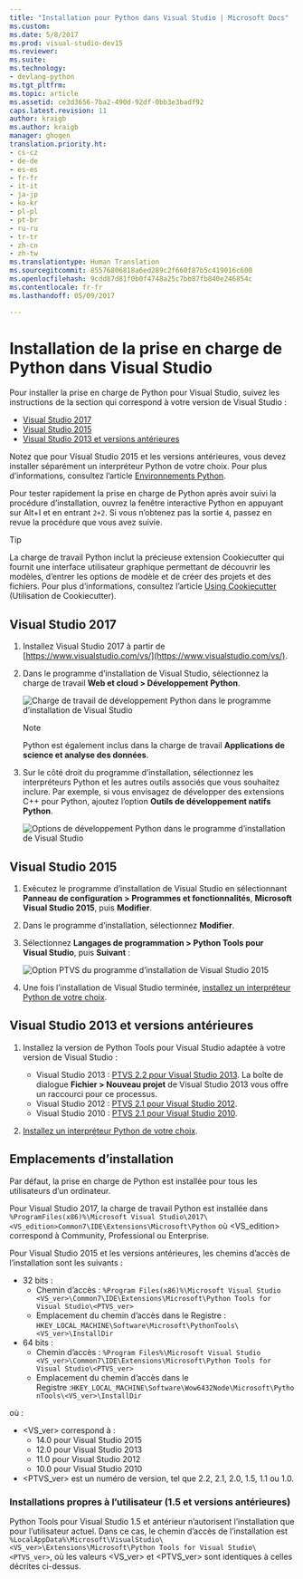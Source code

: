 ```yaml
---
title: "Installation pour Python dans Visual Studio | Microsoft Docs"
ms.custom: 
ms.date: 5/8/2017
ms.prod: visual-studio-dev15
ms.reviewer: 
ms.suite: 
ms.technology:
- devlang-python
ms.tgt_pltfrm: 
ms.topic: article
ms.assetid: ce3d3656-7ba2-490d-92df-0bb3e3badf92
caps.latest.revision: 11
author: kraigb
ms.author: kraigb
manager: ghogen
translation.priority.ht:
- cs-cz
- de-de
- es-es
- fr-fr
- it-it
- ja-jp
- ko-kr
- pl-pl
- pt-br
- ru-ru
- tr-tr
- zh-cn
- zh-tw
ms.translationtype: Human Translation
ms.sourcegitcommit: 85576806818a6ed289c2f660f87b5c419016c600
ms.openlocfilehash: 9cdd87d81f0b0f4748a25c7bb87fb840e246854c
ms.contentlocale: fr-fr
ms.lasthandoff: 05/09/2017

---
```


# <a name="installing-python-support-in-visual-studio"></a>Installation de la prise en charge de Python dans Visual Studio

Pour installer la prise en charge de Python pour Visual Studio, suivez les instructions de la section qui correspond à votre version de Visual Studio :

- [Visual Studio 2017](#visual-studio-2017)
- [Visual Studio 2015](#visual-studio-2015)
- [Visual Studio 2013 et versions antérieures](#visual-studio-2013-and-earlier)

Notez que pour Visual Studio 2015 et les versions antérieures, vous devez installer séparément un interpréteur Python de votre choix. Pour plus d’informations, consultez l’article [Environnements Python](python-environments.md).

Pour tester rapidement la prise en charge de Python après avoir suivi la procédure d’installation, ouvrez la fenêtre interactive Python en appuyant sur Alt+I et en entrant `2+2`. Si vous n’obtenez pas la sortie `4`, passez en revue la procédure que vous avez suivie.

> [!Tip]
> La charge de travail Python inclut la précieuse extension Cookiecutter qui fournit une interface utilisateur graphique permettant de découvrir les modèles, d’entrer les options de modèle et de créer des projets et des fichiers. Pour plus d’informations, consultez l’article [Using Cookiecutter](cookiecutter.md) (Utilisation de Cookiecutter).

## <a name="visual-studio-2017"></a>Visual Studio 2017

1. Installez Visual Studio 2017 à partir de [https://www.visualstudio.com/vs/](https://www.visualstudio.com/vs/).

1. Dans le programme d’installation de Visual Studio, sélectionnez la charge de travail **Web et cloud > Développement Python**.

    ![Charge de travail de développement Python dans le programme d’installation de Visual Studio](~/docs/python/media/installation-python-workload.png)

    > [!Note]
    > Python est également inclus dans la charge de travail **Applications de science et analyse des données**.

1. Sur le côté droit du programme d’installation, sélectionnez les interpréteurs Python et les autres outils associés que vous souhaitez inclure. Par exemple, si vous envisagez de développer des extensions C++ pour Python, ajoutez l’option **Outils de développement natifs Python**.

    ![Options de développement Python dans le programme d’installation de Visual Studio](~/docs/python/media/installation-python-options.png)

## <a name="visual-studio-2015"></a>Visual Studio 2015

1. Exécutez le programme d’installation de Visual Studio en sélectionnant **Panneau de configuration > Programmes et fonctionnalités**, **Microsoft Visual Studio 2015**, puis **Modifier**.

1. Dans le programme d’installation, sélectionnez **Modifier**.

1. Sélectionnez **Langages de programmation > Python Tools pour Visual Studio**, puis **Suivant** :

    ![Option PTVS du programme d’installation de Visual Studio 2015](~/docs/python/media/installation-vs2015.png)    

1. Une fois l’installation de Visual Studio terminée, [installez un interpréteur Python de votre choix](python-environments.md#selecting-and-installing-python-interpreters).

## <a name="visual-studio-2013-and-earlier"></a>Visual Studio 2013 et versions antérieures

1. Installez la version de Python Tools pour Visual Studio adaptée à votre version de Visual Studio :

    - Visual Studio 2013 : [PTVS 2.2 pour Visual Studio 2013](https://github.com/Microsoft/PTVS/releases/v2.2). La boîte de dialogue **Fichier > Nouveau projet** de Visual Studio 2013 vous offre un raccourci pour ce processus.
    - Visual Studio 2012 : [PTVS 2.1 pour Visual Studio 2012](https://pytools.codeplex.com/downloads/get/920478).
    - Visual Studio 2010 : [PTVS 2.1 pour Visual Studio 2010](https://pytools.codeplex.com/downloads/get/920479).

1. [Installez un interpréteur Python de votre choix](python-environments.md#selecting-and-installing-python-interpreters).

## <a name="install-locations"></a>Emplacements d’installation

Par défaut, la prise en charge de Python est installée pour tous les utilisateurs d’un ordinateur.

Pour Visual Studio 2017, la charge de travail Python est installée dans `%ProgramFiles(x86)%\Microsoft Visual Studio\2017\<VS_edition>Common7\IDE\Extensions\Microsoft\Python` où &lt;VS_edition&gt; correspond à Community, Professional ou Enterprise.

Pour Visual Studio 2015 et les versions antérieures, les chemins d’accès de l’installation sont les suivants :

- 32 bits :
  - Chemin d’accès : `%Program Files(x86)%\Microsoft Visual Studio <VS_ver>\Common7\IDE\Extensions\Microsoft\Python Tools for Visual Studio\<PTVS_ver>`
  - Emplacement du chemin d’accès dans le Registre : `HKEY_LOCAL_MACHINE\Software\Microsoft\PythonTools\<VS_ver>\InstallDir`
- 64 bits :
  - Chemin d’accès : `%Program Files%\Microsoft Visual Studio <VS_ver>\Common7\IDE\Extensions\Microsoft\Python Tools for Visual Studio\<PTVS_ver>`
  - Emplacement du chemin d’accès dans le Registre :`HKEY_LOCAL_MACHINE\Software\Wow6432Node\Microsoft\PythonTools\<VS_ver>\InstallDir`

où :

- &lt;VS_ver&gt; correspond à :    
    - 14.0 pour Visual Studio 2015
    - 12.0 pour Visual Studio 2013
    - 11.0 pour Visual Studio 2012
    - 10.0 pour Visual Studio 2010
- &lt;PTVS_ver&gt; est un numéro de version, tel que 2.2, 2.1, 2.0, 1.5, 1.1 ou 1.0.

### <a name="user-specific-installations-15-and-earlier"></a>Installations propres à l’utilisateur (1.5 et versions antérieures)

Python Tools pour Visual Studio 1.5 et antérieur n’autorisent l’installation que pour l’utilisateur actuel. Dans ce cas, le chemin d’accès de l’installation est `%LocalAppData%\Microsoft\VisualStudio\<VS_ver>\Extensions\Microsoft\Python Tools for Visual Studio\<PTVS_ver>`, où les valeurs &lt;VS_ver&gt; et &lt;PTVS_ver&gt; sont identiques à celles décrites ci-dessus.


